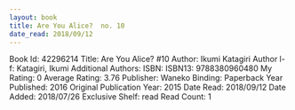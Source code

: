 ```yaml
---
layout: book
title: Are You Alice?  no. 10
date_read: 2018/09/12
---
```


Book Id: 42296214
Title: Are You Alice? #10
Author: Ikumi Katagiri
Author l-f: Katagiri, Ikumi
Additional Authors: 
ISBN: 
ISBN13: 9788380960480
My Rating: 0
Average Rating: 3.76
Publisher: Waneko
Binding: Paperback
Year Published: 2016
Original Publication Year: 2015
Date Read: 2018/09/12
Date Added: 2018/07/26
Exclusive Shelf: read
Read Count: 1

